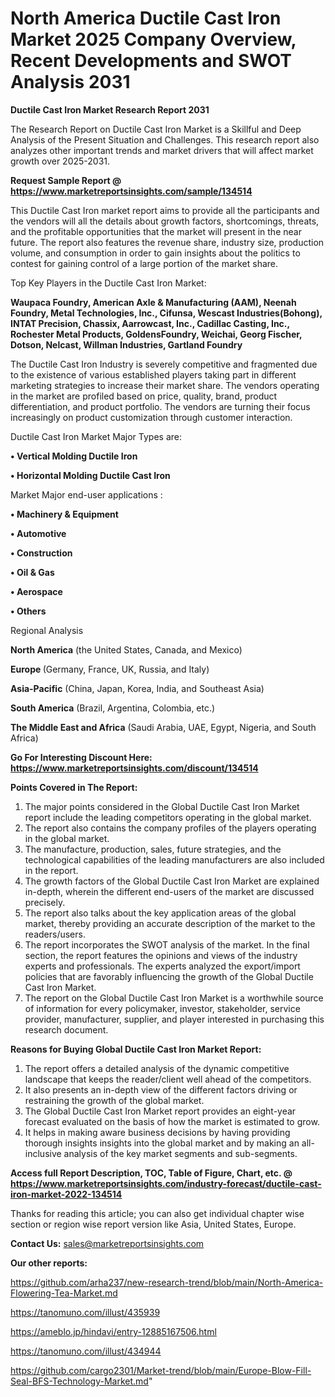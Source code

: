 # North America Ductile Cast Iron Market 2025 Company Overview, Recent Developments and SWOT Analysis 2031

<strong>Ductile Cast Iron Market Research Report 2031</strong>

The Research Report on Ductile Cast Iron Market is a Skillful and Deep Analysis of the Present Situation and Challenges. This research report also analyzes other important trends and market drivers that will affect market growth over 2025-2031.

<strong>Request Sample Report @ <a href=https://www.marketreportsinsights.com/sample/134514>https://www.marketreportsinsights.com/sample/134514</a></strong>

This Ductile Cast Iron market report aims to provide all the participants and the vendors will all the details about growth factors, shortcomings, threats, and the profitable opportunities that the market will present in the near future. The report also features the revenue share, industry size, production volume, and consumption in order to gain insights about the politics to contest for gaining control of a large portion of the market share.

Top Key Players in the Ductile Cast Iron Market:

<strong>Waupaca Foundry, American Axle & Manufacturing (AAM), Neenah Foundry, Metal Technologies, Inc., Cifunsa, Wescast Industries(Bohong), INTAT Precision, Chassix, Aarrowcast, Inc., Cadillac Casting, Inc., Rochester Metal Products, GoldensFoundry, Weichai, Georg Fischer, Dotson, Nelcast, Willman Industries, Gartland Foundry</strong>

The Ductile Cast Iron Industry is severely competitive and fragmented due to the existence of various established players taking part in different marketing strategies to increase their market share. The vendors operating in the market are profiled based on price, quality, brand, product differentiation, and product portfolio. The vendors are turning their focus increasingly on product customization through customer interaction.

Ductile Cast Iron Market Major Types are:

<strong>• Vertical Molding Ductile Iron

• Horizontal Molding Ductile Cast Iron</strong>

Market Major end-user applications :

<strong>• Machinery & Equipment

• Automotive

• Construction

• Oil & Gas

• Aerospace

• Others</strong>

Regional Analysis

</u><strong><b>North America</b></strong> (the United States, Canada, and Mexico)

<strong><b>Europe </b></strong>(Germany, France, UK, Russia, and Italy)

<strong><b>Asia-Pacific</b></strong> (China, Japan, Korea, India, and Southeast Asia)

<strong><b>South America</b></strong> (Brazil, Argentina, Colombia, etc.)

<strong><b>The Middle East and Africa</b></strong> (Saudi Arabia, UAE, Egypt, Nigeria, and South Africa)

<strong>Go For Interesting Discount Here: <a href=https://www.marketreportsinsights.com/discount/134514>https://www.marketreportsinsights.com/discount/134514</a></strong>

<strong>Points Covered in The Report:</strong>
<ol>
  <li>The major points considered in the Global Ductile Cast Iron Market report include the leading competitors operating in the global market.</li>
  <li>The report also contains the company profiles of the players operating in the global market.</li>
  <li>The manufacture, production, sales, future strategies, and the technological capabilities of the leading manufacturers are also included in the report.</li>
  <li>The growth factors of the Global Ductile Cast Iron Market are explained in-depth, wherein the different end-users of the market are discussed precisely.</li>
  <li>The report also talks about the key application areas of the global market, thereby providing an accurate description of the market to the readers/users.</li>
  <li>The report incorporates the SWOT analysis of the market. In the final section, the report features the opinions and views of the industry experts and professionals. The experts analyzed the export/import policies that are favorably influencing the growth of the Global Ductile Cast Iron Market.</li>
  <li>The report on the Global Ductile Cast Iron Market is a worthwhile source of information for every policymaker, investor, stakeholder, service provider, manufacturer, supplier, and player interested in purchasing this research document.</li>
</ol>
<strong>Reasons for Buying Global Ductile Cast Iron Market Report:</strong>

<ol>
  <li>The report offers a detailed analysis of the dynamic competitive landscape that keeps the reader/client well ahead of the competitors.</li>
  <li>It also presents an in-depth view of the different factors driving or restraining the growth of the global market.</li>
  <li>The Global Ductile Cast Iron Market report provides an eight-year forecast evaluated on the basis of how the market is estimated to grow.</li>
  <li>It helps in making aware business decisions by having providing thorough insights insights into the global market and by making an all-inclusive analysis of the key market segments and sub-segments.</li>
</ol>
<strong>Access full Report Description, TOC, Table of Figure, Chart, etc. @ <a href=https://www.marketreportsinsights.com/industry-forecast/ductile-cast-iron-market-2022-134514>https://www.marketreportsinsights.com/industry-forecast/ductile-cast-iron-market-2022-134514</a></strong>


Thanks for reading this article; you can also get individual chapter wise section or region wise report version like Asia, United States, Europe.

<strong>Contact Us:</strong>
sales@marketreportsinsights.com

<strong>Our other reports:</strong>

<a href=https://github.com/arha237/new-research-trend/blob/main/North-America-Flowering-Tea-Market.md>https://github.com/arha237/new-research-trend/blob/main/North-America-Flowering-Tea-Market.md</a>

<a href=https://tanomuno.com/illust/435939>https://tanomuno.com/illust/435939</a>

<a href=https://ameblo.jp/hindavi/entry-12885167506.html>https://ameblo.jp/hindavi/entry-12885167506.html</a>

<a href=https://tanomuno.com/illust/434944>https://tanomuno.com/illust/434944</a>

<a href=https://github.com/cargo2301/Market-trend/blob/main/Europe-Blow-Fill-Seal-BFS-Technology-Market.md>https://github.com/cargo2301/Market-trend/blob/main/Europe-Blow-Fill-Seal-BFS-Technology-Market.md</a>"
